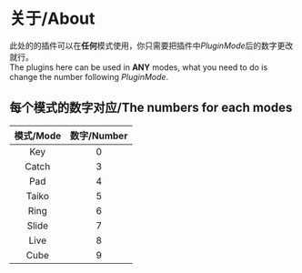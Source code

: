 # 关于/About
此处的的插件可以在<strong>任何</strong>模式使用，你只需要把插件中<i>PluginMode</i>后的数字更改就行。<br>
The plugins here can be used in <strong>ANY</strong> modes, what you need to do is change the number following <i>PluginMode</i>.

## 每个模式的数字对应/The numbers for each modes

|模式/Mode|数字/Number|
|:-:|:-:|
|Key|0|
|Catch|3|
|Pad|4|
|Taiko|5|
|Ring|6|
|Slide|7|
|Live|8|
|Cube|9|
